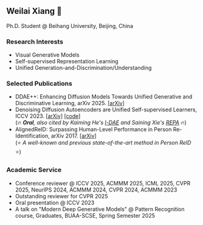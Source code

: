 ## Weilai Xiang 👋

Ph.D. Student @ Beihang University, Beijing, China

### Research Interests
- Visual Generative Models
- Self-supervised Representation Learning
- Unified Generation-and-Discrimination/Understanding

### Selected Publications
- DDAE++: Enhancing Diffusion Models Towards Unified Generative and Discriminative Learning, arXiv 2025. [[arXiv]](https://arxiv.org/abs/2505.10999)
- Denoising Diffusion Autoencoders are Unified Self-supervised Learners, ICCV 2023. [[arXiv]](https://arxiv.org/abs/2303.09769) [[code]](https://github.com/FutureXiang/ddae) \
(🔥 _**Oral**, also cited by Kaiming He's [l-DAE](https://arxiv.org/abs/2401.14404) and Saining Xie's [REPA](https://arxiv.org/abs/2410.06940)_ 🔥)
- AlignedReID: Surpassing Human-Level Performance in Person Re-Identification, arXiv 2017. [[arXiv]](https://arxiv.org/abs/1711.08184) \
(⭐ _A well-known and previous state-of-the-art method in Person ReID_ ⭐)

### Academic Service
- Conference reviewer @ ICCV 2025, ACMMM 2025, ICML 2025, CVPR 2025, NeurIPS 2024, ACMMM 2024, CVPR 2024, ACMMM 2023
- Outstanding reviewer for CVPR 2025
- Oral presentation @ ICCV 2023
- A talk on "Modern Deep Generative Models" @ Pattern Recognition course, Graduates, BUAA-SCSE, Spring Semester 2025
